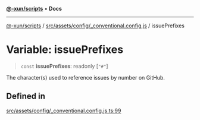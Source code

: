[**@-xun/scripts**](../../../../../README.md) • **Docs**

***

[@-xun/scripts](../../../../../README.md) / [src/assets/config/\_conventional.config.js](../README.md) / issuePrefixes

# Variable: issuePrefixes

> `const` **issuePrefixes**: readonly [`"#"`]

The character(s) used to reference issues by number on GitHub.

## Defined in

[src/assets/config/\_conventional.config.js.ts:99](https://github.com/Xunnamius/xscripts/blob/98c638c52caf3664112e7ea66eccd36ad205df77/src/assets/config/_conventional.config.js.ts#L99)
